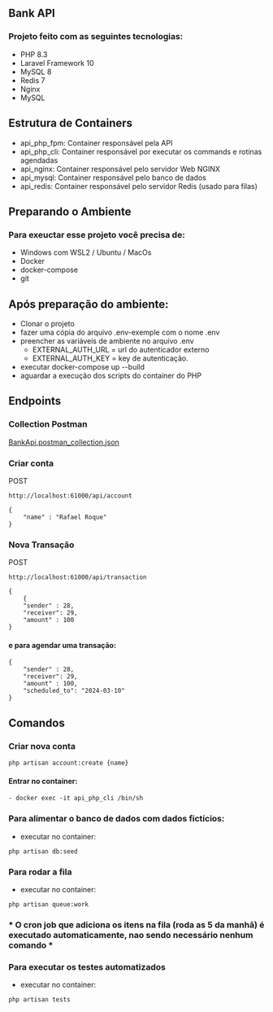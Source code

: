 ## Bank API

### Projeto feito com as seguintes tecnologias:
- PHP 8.3
- Laravel Framework 10
- MySQL 8
- Redis 7
- Nginx
- MySQL

## Estrutura de Containers
- api_php_fpm: Container responsável pela API
- api_php_cli: Container responsável por executar os commands e rotinas agendadas
- api_nginx: Container responsável pelo servidor Web NGINX
- api_mysql: Container responsável pelo banco de dados
- api_redis: Container responsável pelo servidor Redis (usado para filas)

## Preparando o Ambiente

### Para exeuctar esse projeto você precisa de:
 - Windows com WSL2 / Ubuntu / MacOs
 - Docker
 - docker-compose
 - git

## Após preparação do ambiente:
 - Clonar o projeto
 - fazer uma cópia do arquivo .env-exemple com o nome .env
 - preencher as variáveis de ambiente no arquivo .env
   - EXTERNAL_AUTH_URL  = url do autenticador externo
   - EXTERNAL_AUTH_KEY  = key de autenticação.
 - executar docker-compose up --build
 - aguardar a execução dos scripts do container do PHP


## Endpoints

### Collection Postman 
[BankApi.postman_collection.json](BankApi.postman_collection.json)

### Criar conta
POST
````
http://localhost:61000/api/account
````

````
{
    "name" : "Rafael Roque"
}
````

### Nova Transação
POST
````
http://localhost:61000/api/transaction
````
````
{
    {
    "sender" : 28,
    "receiver": 29,
    "amount" : 100
}
````

#### e para agendar uma transação:

````
{
    "sender" : 28,
    "receiver": 29,
    "amount" : 100,
    "scheduled_to": "2024-03-10"
}
````

## Comandos

### Criar nova conta
```
php artisan account:create {name}
```

#### Entrar no container:
```
- docker exec -it api_php_cli /bin/sh
```


### Para alimentar o banco de dados com dados fictícios:
- executar no container:
```
php artisan db:seed
```

### Para rodar a fila
- executar no container:
```
php artisan queue:work
```

### * O cron job que adiciona os itens na fila (roda as 5 da manhã) é executado automaticamente, nao sendo necessário nenhum comando *

### Para executar os testes automatizados
- executar no container:
```
php artisan tests
```

